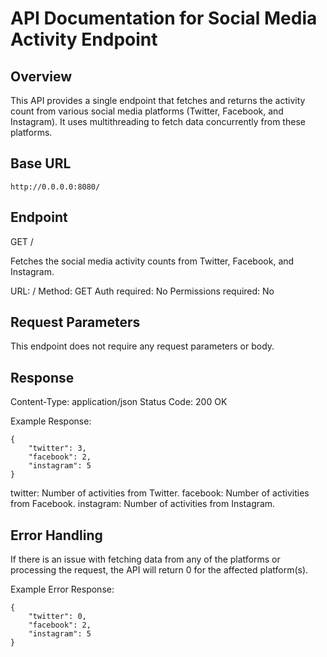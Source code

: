 API Documentation for Social Media Activity Endpoint
====================================================


Overview
--------

This API provides a single endpoint that fetches and returns the activity count from various social media platforms (Twitter, Facebook, and Instagram). It uses multithreading to fetch data concurrently from these platforms.

Base URL
--------

```
http://0.0.0.0:8080/

```

Endpoint
--------

GET /

Fetches the social media activity counts from Twitter, Facebook, and Instagram.

URL: /
Method: GET
Auth required: No
Permissions required: No

Request Parameters
------------------

This endpoint does not require any request parameters or body.

Response
--------

Content-Type: application/json
Status Code: 200 OK

Example Response:

```
{
    "twitter": 3,
    "facebook": 2,
    "instagram": 5
}
```

twitter: Number of activities from Twitter.
facebook: Number of activities from Facebook.
instagram: Number of activities from Instagram.

Error Handling
--------------

If there is an issue with fetching data from any of the platforms or processing the request, the API will return 0 for the affected platform(s).

Example Error Response:

```
{
    "twitter": 0,
    "facebook": 2,
    "instagram": 5
}
```